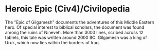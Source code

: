 # Heroic Epic (Civ4)/Civilopedia

The "Epic of Gilgamesh" documents the adventures of this Middle Eastern hero. Of special interest to biblical scholars, the document was found among the ruins of Nineveh. More than 3000 lines, scribed across 12 tablets, this tale was written around 2000 BC. Gilgamesh was a king of Uruk, which now lies within the borders of Iraq.